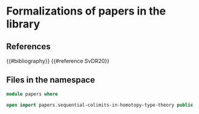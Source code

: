 # Formalizations of papers in the library

## References

{{#bibliography}} {{#reference SvDR20}}

## Files in the namespace

```agda
module papers where

open import papers.sequential-colimits-in-homotopy-type-theory public
```
